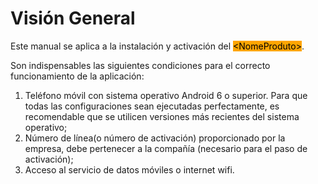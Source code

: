 # Visión General

Este manual se aplica a la instalación y activación del <mark style="background-color:orange;">\<NomeProduto></mark>.

Son indispensables las siguientes condiciones para el correcto funcionamiento de la aplicación:

1. Teléfono móvil con sistema operativo Android 6 o superior. Para que todas las configuraciones sean ejecutadas perfectamente, es recomendable que se utilicen versiones más recientes del sistema operativo;
2. Número de línea(o número de activación) proporcionado por la empresa, debe pertenecer a la compañía (necesario para el paso de activación);
3. Acceso al servicio de datos móviles o internet wifi.
